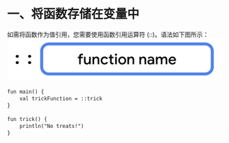 # 一、将函数存储在变量中
如需将函数作为值引用，您需要使用函数引用运算符 (::)。语法如下图所示：
![alt text](image-6.png)

    fun main() {
        val trickFunction = ::trick
    }

    fun trick() {
        println("No treats!")
    }